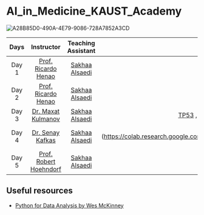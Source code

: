 # AI_in_Medicine_KAUST_Academy

![A28B85D0-490A-4E79-9086-728A7852A3CD](https://github.com/Sakhaa-Alsaedi/AI_in_Medicine_KAUST_Academy/assets/42935314/5fb68114-a8c7-4429-ad5d-fa4d21adc351)



| Days | Instructor| Teaching Assistant     |Materials |
| :---:         |     :---:      |          :---: |      :---: |
| Day 1  | [Prof. Ricardo Henao](https://www.kaust.edu.sa/en/study/faculty/ricardo-henao)   | [Sakhaa Alsaedi](https://cemse.kaust.edu.sa/cbrc/people/person/sakhaa-alsaedi)    | [Day 1 & 2](https://github.com/rhenaog/kacademy_kacst_day12)
| Day 2    | [Prof. Ricardo Henao](https://www.kaust.edu.sa/en/study/faculty/ricardo-henao)        | [Sakhaa Alsaedi](https://cemse.kaust.edu.sa/cbrc/people/person/sakhaa-alsaedi)      | [Day 1 & 2](https://github.com/rhenaog/kacademy_kacst_day12)
| Day 3 | [Dr. Maxat Kulmanov](https://cemse.kaust.edu.sa/people/person/maxat-kulmanov)     | [Sakhaa Alsaedi](https://cemse.kaust.edu.sa/cbrc/people/person/sakhaa-alsaedi)     |[TP53](https://colab.research.google.com/drive/1R0mCXQwbN84GG05zfuvnn0nUeRj0HEWa?usp=sharing) , [DeepPheno](https://colab.research.google.com/drive/1rdDJajF36hUp8d0KX621vYDbgHwiYKL7?usp=sharing) , [AlphaFold](https://colab.research.google.com/drive/1-speEs2S4iF7TA7zYh7dMR4sYQgGjBM5?usp=sharing)
| Day 4   | [Dr. Senay Kafkas](https://cemse.kaust.edu.sa/cbrc/people/person/senay-kafkas)       | [Sakhaa Alsaedi](https://cemse.kaust.edu.sa/cbrc/people/person/sakhaa-alsaedi) |Day 4](https://colab.research.google.com/drive/1GhR7nkOXC11jdKgIs921YfFilyMPb01B?usp=sharing)
| Day 5  | [Prof. Robert Hoehndorf](https://cemse.kaust.edu.sa/cbrc/people/person/robert-hoehndorf)       | [Sakhaa Alsaedi](https://cemse.kaust.edu.sa/cbrc/people/person/sakhaa-alsaedi) |[Day 5](https://github.com/leechuck/kacst-day-5)


## Useful resources 
- [Python for Data Analysis by Wes McKinney](https://wesmckinney.com/book/)
